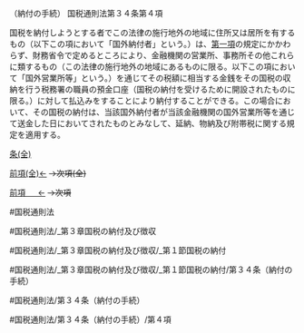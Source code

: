 （納付の手続）
国税通則法第３４条第４項

国税を納付しようとする者でこの法律の施行地外の地域に住所又は居所を有するもの（以下この項において「国外納付者」という。）は、[第一項](国税通則法＿＿＿＿＿第３４条第１項)の規定にかかわらず、財務省令で定めるところにより、金融機関の営業所、事務所その他これらに類するもの（この法律の施行地外の地域にあるものに限る。以下この項において「国外営業所等」という。）を通じてその税額に相当する金銭をその国税の収納を行う税務署の職員の預金口座（国税の納付を受けるために開設されたものに限る。）に対して払込みをすることにより納付することができる。この場合において、その国税の納付は、当該国外納付者が当該金融機関の国外営業所等を通じて送金した日においてされたものとみなして、延納、物納及び附帯税に関する規定を適用する。

[条(全)](国税通則法＿＿＿＿＿第３４条_.md)

[前項(全)←](国税通則法＿＿＿＿＿第３４条第３項_.md)  ~~→次項(全)~~

[前項 　 ←](国税通則法＿＿＿＿＿第３４条第３項.md)  ~~→次項~~



#国税通則法

#国税通則法/_第３章国税の納付及び徴収

#国税通則法/_第３章国税の納付及び徴収/_第１節国税の納付

#国税通則法/_第３章国税の納付及び徴収/_第１節国税の納付/第３４条（納付の手続）

#国税通則法/第３４条（納付の手続）

#国税通則法/第３４条（納付の手続）/第４項

